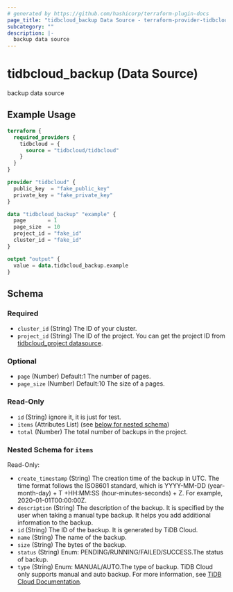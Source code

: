 ```yaml
---
# generated by https://github.com/hashicorp/terraform-plugin-docs
page_title: "tidbcloud_backup Data Source - terraform-provider-tidbcloud"
subcategory: ""
description: |-
  backup data source
---
```


# tidbcloud_backup (Data Source)

backup data source

## Example Usage

```terraform
terraform {
  required_providers {
    tidbcloud = {
      source = "tidbcloud/tidbcloud"
    }
  }
}

provider "tidbcloud" {
  public_key  = "fake_public_key"
  private_key = "fake_private_key"
}

data "tidbcloud_backup" "example" {
  page       = 1
  page_size  = 10
  project_id = "fake_id"
  cluster_id = "fake_id"
}

output "output" {
  value = data.tidbcloud_backup.example
}
```

<!-- schema generated by tfplugindocs -->
## Schema

### Required

- `cluster_id` (String) The ID of your cluster.
- `project_id` (String) The ID of the project. You can get the project ID from [tidbcloud_project datasource](../project).

### Optional

- `page` (Number) Default:1 The number of pages.
- `page_size` (Number) Default:10 The size of a pages.

### Read-Only

- `id` (String) ignore it, it is just for test.
- `items` (Attributes List) (see [below for nested schema](#nestedatt--items))
- `total` (Number) The total number of backups in the project.

<a id="nestedatt--items"></a>
### Nested Schema for `items`

Read-Only:

- `create_timestamp` (String) The creation time of the backup in UTC. The time format follows the ISO8601 standard, which is YYYY-MM-DD (year-month-day) + T +HH:MM:SS (hour-minutes-seconds) + Z. For example, 2020-01-01T00:00:00Z.
- `description` (String) The description of the backup. It is specified by the user when taking a manual type backup. It helps you add additional information to the backup.
- `id` (String) The ID of the backup. It is generated by TiDB Cloud.
- `name` (String) The name of the backup.
- `size` (String) The bytes of the backup.
- `status` (String) Enum: PENDING/RUNNING/FAILED/SUCCESS.The status of backup.
- `type` (String) Enum: MANUAL/AUTO.The type of backup. TiDB Cloud only supports manual and auto backup. For more information, see [TiDB Cloud Documentation](https://docs.pingcap.com/tidbcloud/backup-and-restore#backup).


